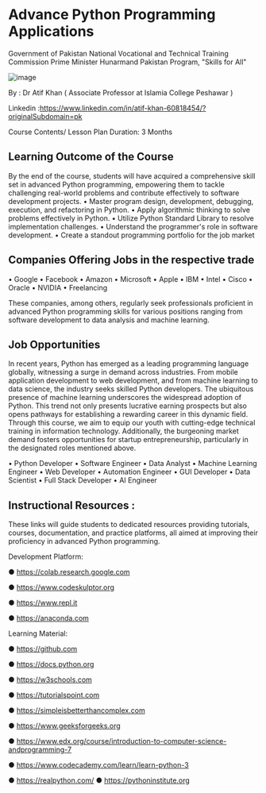# Advance Python Programming Applications
Government of Pakistan
National Vocational and Technical Training Commission
Prime Minister Hunarmand Pakistan Program,
"Skills for All"

![image](https://github.com/user-attachments/assets/66950914-431f-4eee-a99c-2793661f146d)


By : Dr Atif Khan ( Associate Professor at Islamia College Peshawar )

Linkedin :https://www.linkedin.com/in/atif-khan-60818454/?originalSubdomain=pk

Course Contents/ Lesson Plan
Duration: 3 Months

## Learning Outcome of the Course

By the end of the course, students will have acquired a comprehensive skill set in
advanced Python programming, empowering them to tackle challenging real-world
problems and contribute effectively to software development projects.
• Master program design, development, debugging, execution, and refactoring in
Python.
• Apply algorithmic thinking to solve problems effectively in Python.
• Utilize Python Standard Library to resolve implementation challenges.
• Understand the programmer's role in software development.
• Create a standout programming portfolio for the job market
## Companies Offering Jobs in the respective trade
• Google
• Facebook
• Amazon
• Microsoft
• Apple
• IBM
• Intel
• Cisco
• Oracle
• NVIDIA
• Freelancing

These companies, among others, regularly seek professionals proficient in advanced
Python programming skills for various positions ranging from software development to
data analysis and machine learning.

## Job Opportunities
In recent years, Python has emerged as a leading programming language globally,
witnessing a surge in demand across industries. From mobile application
development to web development, and from machine learning to data science, the
industry seeks skilled Python developers. The ubiquitous presence of machine
learning underscores the widespread adoption of Python. This trend not only presents
lucrative earning prospects but also opens pathways for establishing a rewarding
career in this dynamic field. Through this course, we aim to equip our youth with
cutting-edge technical training in information technology. Additionally, the
burgeoning market demand fosters opportunities for startup entrepreneurship,
particularly in the designated roles mentioned above.

• Python Developer
• Software Engineer
• Data Analyst
• Machine Learning Engineer
• Web Developer
• Automation Engineer
• GUI Developer
• Data Scientist
• Full Stack Developer
• AI Engineer

## Instructional Resources :
These links will guide students to dedicated resources providing tutorials, courses,
documentation, and practice platforms, all aimed at improving their proficiency in
advanced Python programming.

Development Platform:

● https://colab.research.google.com

● https://www.codeskulptor.org

● https://www.repl.it

● https://anaconda.com

Learning Material:

● https://github.com

● https://docs.python.org

● https://w3schools.com

● https://tutorialspoint.com

● https://simpleisbetterthancomplex.com

● https://www.geeksforgeeks.org

● https://www.edx.org/course/introduction-to-computer-science-andprogramming-7

● https://www.codecademy.com/learn/learn-python-3

● https://realpython.com/
● https://pythoninstitute.org
